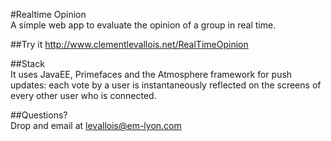 #Realtime Opinion  
A simple web app to evaluate the opinion of a group in real time.

##Try it
http://www.clementlevallois.net/RealTimeOpinion

##Stack  
It uses JavaEE, Primefaces and the Atmosphere framework for push updates: each vote by a user is instantaneously reflected on the screens of every other user who is connected.

##Questions?  
Drop and email at levallois@em-lyon.com
